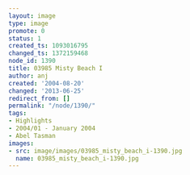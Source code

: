 ```yaml
---
layout: image
type: image
promote: 0
status: 1
created_ts: 1093016795
changed_ts: 1372159468
node_id: 1390
title: 03985 Misty Beach I
author: anj
created: '2004-08-20'
changed: '2013-06-25'
redirect_from: []
permalink: "/node/1390/"
tags:
- Highlights
- 2004/01 - January 2004
- Abel Tasman
images:
- src: image/images/03985_misty_beach_i-1390.jpg
  name: 03985_misty_beach_i-1390.jpg
---
```


